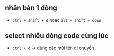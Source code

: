 ## nhân bản 1 dòng
- `ctrl + shift + d` hoac `alt + shift + down`
## select nhiều dòng code cùng lúc
- `ctrl + d` -> dùng các mũi tên di chuyển